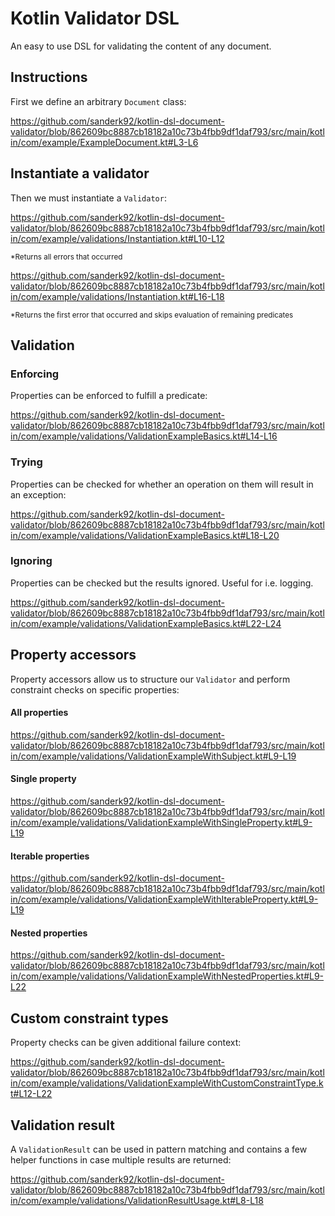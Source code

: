 # Kotlin Validator DSL
An easy to use DSL for validating the content of any document.

## Instructions

First we define an arbitrary `Document` class:

https://github.com/sanderk92/kotlin-dsl-document-validator/blob/862609bc8887cb18182a10c73b4fbb9df1daf793/src/main/kotlin/com/example/ExampleDocument.kt#L3-L6

## Instantiate a validator

Then we must instantiate a `Validator`:

https://github.com/sanderk92/kotlin-dsl-document-validator/blob/862609bc8887cb18182a10c73b4fbb9df1daf793/src/main/kotlin/com/example/validations/Instantiation.kt#L10-L12

<sup>*Returns all errors that occurred<sup>

https://github.com/sanderk92/kotlin-dsl-document-validator/blob/862609bc8887cb18182a10c73b4fbb9df1daf793/src/main/kotlin/com/example/validations/Instantiation.kt#L16-L18

<sup>*Returns the first error that occurred and skips evaluation of remaining predicates<sup>

## Validation

### Enforcing

Properties can be enforced to fulfill a predicate:

https://github.com/sanderk92/kotlin-dsl-document-validator/blob/862609bc8887cb18182a10c73b4fbb9df1daf793/src/main/kotlin/com/example/validations/ValidationExampleBasics.kt#L14-L16

### Trying

Properties can be checked for whether an operation on them will result in an exception:

https://github.com/sanderk92/kotlin-dsl-document-validator/blob/862609bc8887cb18182a10c73b4fbb9df1daf793/src/main/kotlin/com/example/validations/ValidationExampleBasics.kt#L18-L20

### Ignoring

Properties can be checked but the results ignored. Useful for i.e. logging.

https://github.com/sanderk92/kotlin-dsl-document-validator/blob/862609bc8887cb18182a10c73b4fbb9df1daf793/src/main/kotlin/com/example/validations/ValidationExampleBasics.kt#L22-L24

## Property accessors

Property accessors allow us to structure our `Validator` and perform constraint checks on specific properties:

#### All properties

https://github.com/sanderk92/kotlin-dsl-document-validator/blob/862609bc8887cb18182a10c73b4fbb9df1daf793/src/main/kotlin/com/example/validations/ValidationExampleWithSubject.kt#L9-L19

#### Single property

https://github.com/sanderk92/kotlin-dsl-document-validator/blob/862609bc8887cb18182a10c73b4fbb9df1daf793/src/main/kotlin/com/example/validations/ValidationExampleWithSingleProperty.kt#L9-L19

#### Iterable properties

https://github.com/sanderk92/kotlin-dsl-document-validator/blob/862609bc8887cb18182a10c73b4fbb9df1daf793/src/main/kotlin/com/example/validations/ValidationExampleWithIterableProperty.kt#L9-L19

#### Nested properties

https://github.com/sanderk92/kotlin-dsl-document-validator/blob/862609bc8887cb18182a10c73b4fbb9df1daf793/src/main/kotlin/com/example/validations/ValidationExampleWithNestedProperties.kt#L9-L22

## Custom constraint types

Property checks can be given additional failure context:

https://github.com/sanderk92/kotlin-dsl-document-validator/blob/862609bc8887cb18182a10c73b4fbb9df1daf793/src/main/kotlin/com/example/validations/ValidationExampleWithCustomConstraintType.kt#L12-L22

## Validation result

A `ValidationResult` can be used in pattern matching and contains a few helper functions in case multiple results are returned:

https://github.com/sanderk92/kotlin-dsl-document-validator/blob/862609bc8887cb18182a10c73b4fbb9df1daf793/src/main/kotlin/com/example/validations/ValidationResultUsage.kt#L8-L18